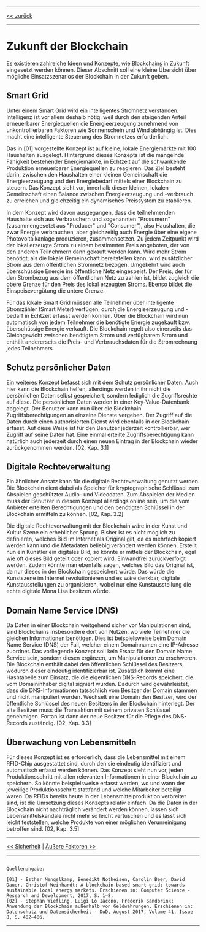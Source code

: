 ***

[<< zurück](02_toc.md)

***

# Zukunft der Blockchain

Es existieren zahlreiche Ideen und Konzepte, wie Blockchains in Zukunft eingesetzt werden können. Dieser Abschnitt soll eine kleine Übersicht über mögliche Einsatzszenarios der Blockchain in der Zukunft geben.

## Smart Grid

Unter einem Smart Grid wird ein intelligentes Stromnetz verstanden. Intelligenz ist vor allem deshalb nötig, weil durch den steigenden Anteil erneuerbarer Energiequellen die Energieerzeugung zunehmend von unkontrollierbaren Faktoren wie Sonnenschein und Wind abhängig ist. Dies macht eine intelligente Steuerung des Stromnetzes erforderlich.

Das in [01] vorgestellte Konzept ist auf kleine, lokale Energiemärkte mit 100 Haushalten ausgelegt. Hintergrund dieses Konzepts ist die mangelnde Fähigkeit bestehender Energiemärkte, in Echtzeit auf die schwankende Produktion erneuerbarer Energiequellen zu reagieren. Das Ziel besteht darin, zwischen den Haushalten einer kleinen Gemeinschaft die Energieerzeugung und den Energiebedarf mittels einer Blockchain zu steuern. Das Konzept sieht vor, innerhalb dieser kleinen, lokalen Gemeinschaft einen Balance zwischen Energieerzeugung und -verbrauch zu erreichen und gleichzeitig ein dynamisches Preissystem zu etablieren.

In dem Konzept wird davon ausgegangen, dass die teilnehmenden Haushalte sich aus Verbrauchern und sogenannten "Prosumern" (zusammengesetzt aus "Producer" und "Consumer"), also Haushalten, die zwar Energie verbrauchen, aber gleichzeitig auch Energie über eine eigene Photovoltaikanlage produzieren, zusammensetzen. Zu jedem Zeitpunkt wird der lokal erzeugte Strom zu einem bestimmten Preis angeboten, der von den anderen Teilnehmern dann gekauft werden kann. Wird mehr Strom benötigt, als die lokale Gemeinschaft bereitstellen kann, wird zusätzlicher Strom aus dem öffentlichen Stromnetz bezogen. Umgekehrt wird auch überschüssige Energie ins öffentliche Netz eingespeist. Der Preis, der für den Strombezug aus dem öffentlichen Netz zu zahlen ist, bildet zugleich die obere Grenze für den Preis des lokal erzeugten Stroms. Ebenso bildet die Einspeisevergütung die untere Grenze.

Für das lokale Smart Grid müssen alle Teilnehmer über intelligente Stromzähler (Smart Meter) verfügen, durch die Energieerzeugung und -bedarf in Echtzeit erfasst werden können. Über die Blockchain wird nun automatisch von jedem Teilnehmer die benötigte Energie zugekauft bzw. überschüssige Energie verkauft. Die Blockchain regelt also einerseits das Gleichgewicht zwischen benötigtem Strom und verfügbarem Strom und enthält andererseits die Preis- und Verbrauchsdaten für die Stromrechnung jedes Teilnehmers.

## Schutz persönlicher Daten

Ein weiteres Konzept befasst sich mit dem Schutz persönlicher Daten. Auch hier kann die Blockchain helfen, allerdings werden in ihr nicht die persönlichen Daten selbst gespeichert, sondern lediglich die Zugriffsrechte auf diese. Die persönlichen Daten werden in einer Key-Value-Datenbank abgelegt. Der Benutzer kann nun über die Blockchain Zugriffsberechtigungen an einzelne Dienste vergeben. Der Zugriff auf die Daten durch einen authorisierten Dienst wird ebenfalls in der Blockchain erfasst. Auf diese Weise ist für den Benutzer jederzeit kontrollierbar, wer Zugriff auf seine Daten hat. Eine einmal erteilte Zugriffsberechtigung kann natürlich auch jederzeit durch einen neuen Eintrag in der Blockchain wieder zurückgenommen werden. [02, Kap. 3.1]

## Digitale Rechteverwaltung

Ein ähnlicher Ansatz kann für die digitale Rechteverwaltung genutzt werden. Die Blockchain dient dabei als Speicher für kryptographische Schlüssel zum Abspielen geschützter Audio- und Videodaten. Zum Abspielen der Medien muss der Benutzer in diesem Konzept allerdings online sein, um die vom Anbieter erteilten Berechtigungen und den benötigten Schlüssel in der Blockchain ermitteln zu können. [02, Kap. 3.2]

Die digitale Rechteverwaltung mit der Blockchain wäre in der Kunst und Kultur Szene ein erheblicher Sprung. Bisher ist es nicht möglich zu definieren, welches Bild im Internet als Original gilt, da es mehrfach kopiert werden kann und die Metadaten beliebig verändert werden können. Erstellt nun ein Künstler ein digitales Bild, so könnte er mittels der Blockchain, egal wie oft dieses Bild geteilt oder kopiert wird, Einwandfrei zurückverfolgt werden. Zudem könnte man ebenfalls sagen, welches Bild das Original ist, da nur dieses in der Blockchain gespeichert würde. Das würde die Kunstszene im Internet revolutionieren und es wäre denkbar, digitale Kunstausstellungen zu organisieren, wobei nur eine Kunstausstellung die echte digitale Mona Lisa besitzen würde.

## Domain Name Service (DNS)

Da Daten in einer Blockchain weitgehend sicher vor Manipulationen sind, sind Blockchains insbesondere dort von Nutzen, wo viele Teilnehmer die gleichen Informationen benötigen. Dies ist beispielsweise beim Domain Name Service (DNS) der Fall, welcher einem Domainnamen eine IP-Adresse zuordnet. Das vorliegende Konzept soll kein Ersatz für den Domain Name Service sein, sondern diesen ergänzen, um Manipulationen zu erschweren. Die Blockchain enthält dabei den öffentlichen Schlüssel des Besitzers, wodurch dieser eindeutig identifizierbar ist. Zusätzlich kommt eine Hashtabelle zum Einsatz, die die eigentlichen DNS-Records speichert, die vom Domaininhaber digital signiert wurden. Dadurch wird gewährleistet, dass die DNS-Informationen tatsächlich vom Besitzer der Domain stammen und nicht manipuliert wurden. Wechselt eine Domain den Besitzer, wird der öffentliche Schlüssel des neuen Besitzers in der Blockchain hinterlegt. Der alte Besitzer muss die Transaktion mit seinem privaten Schlüssel genehmigen. Fortan ist dann der neue Besitzer für die Pflege des DNS-Records zuständig. [02, Kap. 3.3]

## Überwachung von Lebensmitteln

Für dieses Konzept ist es erforderlich, dass die Lebensmittel mit einem RFID-Chip ausgestattet sind, durch den sie eindeutig identifiziert und automatisch erfasst werden können. Das Konzept sieht nun vor, jeden Produktionsschritt mit allen relevanten Informationen in einer Blockchain zu speichern. So könnte beispielsweise erfasst werden, wo und wann der jeweilige Produktionsschritt stattfand und welche Mitarbeiter beteiligt waren. Da RFIDs bereits heute in der Lebensmittelproduktion verbreitet sind, ist die Umsetzung dieses Konzepts relativ einfach. Da die Daten in der Blockchain nicht nachträglich verändert werden können, lassen sich Lebensmittelskandale nicht mehr so leicht vertuschen und es lässt sich leicht feststellen, welche Produkte von einer möglichen Verunreinigung betroffen sind. [02, Kap. 3.5]

***

[<< Sicherheit](08_security.md) | [Äußere Faktoren >>](10_external_factors.md)

***

```

Quellenangabe:

[01] - Esther Mengelkamp, Benedikt Notheisen, Carolin Beer, David Dauer, Christof Weinhardt: A blockchain-based smart grid: towards sustainable local energy markets. Erschienen in: Computer Science - Research and Development, 2017, S. 1–8.
[02] - Stephan Wiefling, Luigi Lo Iacono, Frederik Sandbrink: Anwendung der Blockchain außerhalb von Geldwährungen. Erschienen in: Datenschutz und Datensicherheit - DuD, August 2017, Volume 41, Issue 8, S. 482–486.

```

***